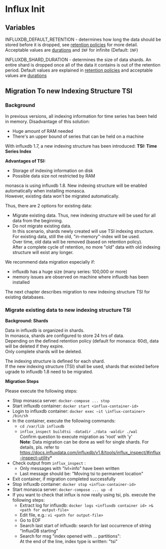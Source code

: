﻿# Influx Init

## Variables
INFLUXDB_DEFAULT_RETENTION - determines how long the data should be stored
before it is dropped, see [retention policies][1] for more detail.
Acceptable values are [durations][2] and `INF` for infinite (Default: `INF`)

INFLUXDB_SHARD_DURATION - determines the size of data shards. An entire shard
is dropped once all of the data it contains is out of the retention period.
Default values are explained in [retention policies][1] and acceptable values
are [durations][2]

[1]: https://docs.influxdata.com/influxdb/v1.3/query_language/database_management/#retention-policy-management
[2]: https://docs.influxdata.com/influxdb/v1.3/query_language/spec/#durations

## Migration To new Indexing Structure TSI

### Background

In previous versions, all indexing information for time series has been held in memory.
Disadvantage of this solution: 
* Huge amount of RAM needed
* There's an upper bound of series that can be held on a machine  

With influxdb 1.7, a new indexing structure has been introduced: **TSI: Time Series Index**  

**Advantages of TSI:**
* Storage of indexing information on disk  
* Possible data size not restricted by RAM  

monasca is using influxdb 1.8. 
New indexing structure will be enabled automatically when installing monasca.  
However, existing data won't be migrated automatically.

Thus, there are 2 options for existing data:
* Migrate existing data. Thus, new indexing structure will be used for all data from the beginning.  
* Do not migrate existing data.    
  In this scenario, shards newly created will use TSI indexing structure.    
  For existing data, still the old, "in-memory"-index will be used.  
  Over time, old data will be removed (based on retention policy).  
  After a complete cycle of retention, no more "old" data with old indexing structure will exist any longer. 
  
We recommend data migration especially if:
* influxdb has a huge size (many series: 100,000 or more)
* memory issues are observed on machine where influxdb has been installed

The next chapter describes migration to new indexing structure TSI for existing databases.

### Migrate existing data to new indexing structure TSI

**Background: Shards**  

Data in influxdb is organized in shards.  
In monasca, shards are configured to store 24 hrs of data.  
Depending on the defined retention policy (default for monasca: 60d), data will be deleted if they expire.  
Only complete shards will be deleted. 

The indexing structure is defined for each shard.  
If the new indexing structure (TSI) shall be used, shards that existed before ugrade to influxdb 1.8 need to be migrated.

**Migration Steps** 
 
Please execute the following steps:  
* Stop monasca server: `docker-compose ... stop`
* Start influxdb container: 
  `docker start <influx-container-id>`  
* Login to influxdb container: `docker exec –it \influx-container> /bin/sh`
* In the container, execute the following commands:
    * `cd /var/lib influxdb`
    * `influx_inspect buildtsi -datadir ./data -waldir ./wal`   
      Confirm question to execute migration as 'root' with 'y'  
   **Note**: Data migration can be done as well for single shards. For details, pls. refer to   
   https://docs.influxdata.com/influxdb/v1.8/tools/influx_inspect/#influx-inspect-utility*  
* Check output from `influx_inspect` :  
    * Only messages with "lvl=info" have been written
    * Last message should be: "Moving tsi to permanent location"
* Exit container, if migration completed successfully 
* Stop influxdb container: 
  `docker stop <influx-container-id>` 
* Start monasca server: `docker-compose ... up -d`
* If you want to check that influx is now really using tsi, pls. execute the following steps:  
    * Extract log for influxdb: `docker logs <influxdb container id> >& <path for output-file>`
    * Edit file, e.g.: `vi <path for output-file>`
    * Go to EOF 
    * Search last start of influxdb: search for last occurrence of string "InfluxDB starting"
    * Search for msg "index opened with ... partitions":  
      At the end of the line, index type is written: "tsi"
